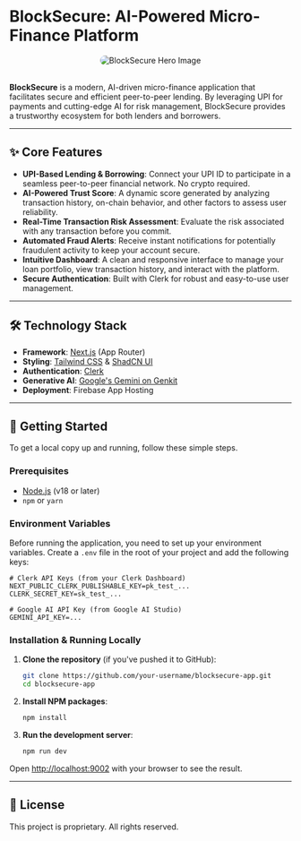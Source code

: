 # BlockSecure: AI-Powered Micro-Finance Platform

<div align="center">
  <img src="https://picsum.photos/seed/finance-hero/800/400" alt="BlockSecure Hero Image" data-ai-hint="finance technology abstract" style="border-radius: 12px;"/>
</div>

<br/>

**BlockSecure** is a modern, AI-driven micro-finance application that facilitates secure and efficient peer-to-peer lending. By leveraging UPI for payments and cutting-edge AI for risk management, BlockSecure provides a trustworthy ecosystem for both lenders and borrowers.

---

## ✨ Core Features

- **UPI-Based Lending & Borrowing**: Connect your UPI ID to participate in a seamless peer-to-peer financial network. No crypto required.
- **AI-Powered Trust Score**: A dynamic score generated by analyzing transaction history, on-chain behavior, and other factors to assess user reliability.
- **Real-Time Transaction Risk Assessment**: Evaluate the risk associated with any transaction before you commit.
- **Automated Fraud Alerts**: Receive instant notifications for potentially fraudulent activity to keep your account secure.
- **Intuitive Dashboard**: A clean and responsive interface to manage your loan portfolio, view transaction history, and interact with the platform.
- **Secure Authentication**: Built with Clerk for robust and easy-to-use user management.

---

## 🛠️ Technology Stack

- **Framework**: [Next.js](https://nextjs.org/) (App Router)
- **Styling**: [Tailwind CSS](https://tailwindcss.com/) & [ShadCN UI](https://ui.shadcn.com/)
- **Authentication**: [Clerk](https://clerk.com/)
- **Generative AI**: [Google's Gemini on Genkit](https://firebase.google.com/docs/genkit)
- **Deployment**: Firebase App Hosting

---

## 🚀 Getting Started

To get a local copy up and running, follow these simple steps.

### Prerequisites

- [Node.js](https://nodejs.org/) (v18 or later)
- `npm` or `yarn`

### Environment Variables

Before running the application, you need to set up your environment variables. Create a `.env` file in the root of your project and add the following keys:

```.env
# Clerk API Keys (from your Clerk Dashboard)
NEXT_PUBLIC_CLERK_PUBLISHABLE_KEY=pk_test_...
CLERK_SECRET_KEY=sk_test_...

# Google AI API Key (from Google AI Studio)
GEMINI_API_KEY=...
```

### Installation & Running Locally

1.  **Clone the repository** (if you've pushed it to GitHub):
    ```sh
    git clone https://github.com/your-username/blocksecure-app.git
    cd blocksecure-app
    ```

2.  **Install NPM packages**:
    ```sh
    npm install
    ```

3.  **Run the development server**:
    ```sh
    npm run dev
    ```

Open [http://localhost:9002](http://localhost:9002) with your browser to see the result.

---

## 📄 License

This project is proprietary. All rights reserved.
